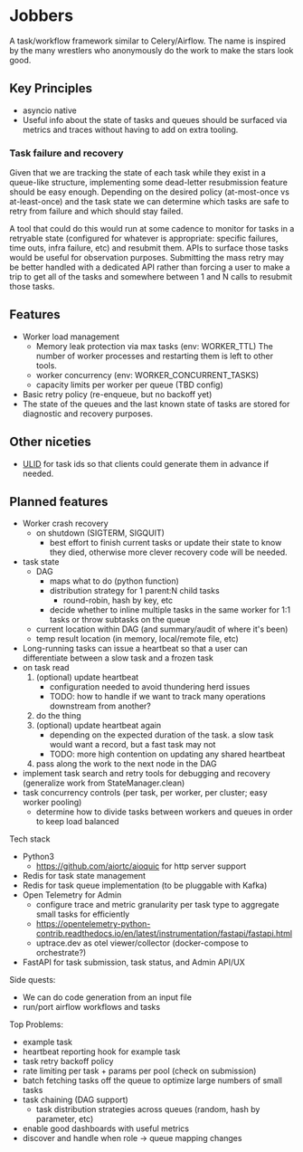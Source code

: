 # Jobbers

A task/workflow framework similar to Celery/Airflow. The name is inspired by
the many wrestlers who anonymously do the work to make the stars look good.

## Key Principles

- asyncio native
- Useful info about the state of tasks and queues should be surfaced via metrics and traces without having to add on extra tooling.

### Task failure and recovery

Given that we are tracking the state of each task while they exist in a queue-like structure, implementing some dead-letter resubmission feature should be easy enough. Depending on the desired policy (at-most-once vs at-least-once) and the task state we can determine which tasks are safe to retry from failure and which should stay failed.

A tool that could do this would run at some cadence to monitor for tasks in a retryable state (configured for whatever is appropriate: specific failures, time outs, infra failure, etc) and resubmit them. APIs to surface those tasks would be useful for observation purposes. Submitting the mass retry may be better handled with a dedicated API rather than forcing a user to make a trip to get all of the tasks and somewhere between 1 and N calls to resubmit those tasks.

## Features

- Worker load management
  - Memory leak protection via max tasks (env: WORKER_TTL)
    The number of worker processes and restarting them is left to other tools.
  - worker concurrency (env: WORKER_CONCURRENT_TASKS)
  - capacity limits per worker per queue (TBD config)
- Basic retry policy (re-enqueue, but no backoff yet)
- The state of the queues and the last known state of tasks are stored for diagnostic and recovery purposes.

## Other niceties

- [ULID](https://github.com/ulid/spec) for task ids so that clients could generate them in advance if needed.

## Planned features

- Worker crash recovery
  - on shutdown (SIGTERM, SIGQUIT)
    - best effort to finish current tasks or update their state to know they died, otherwise more clever recovery code will be needed.
- task state
  - DAG
    - maps what to do (python function)
    - distribution strategy for 1 parent:N child tasks
      - round-robin, hash by key, etc
    - decide whether to inline multiple tasks in the same worker for 1:1 tasks or throw subtasks on the queue
  - current location within DAG (and summary/audit of where it's been)
  - temp result location (in memory, local/remote file, etc)
- Long-running tasks can issue a heartbeat so that a user can differentiate between
a slow task and a frozen task
- on task read
  1. (optional) update heartbeat
     - configuration needed to avoid thundering herd issues
     - TODO: how to handle if we want to track many operations downstream from another?
  2. do the thing
  3. (optional) update heartbeat again
     - depending on the expected duration of the task. a slow task would want a record, but a fast task may not
     - TODO: more high contention on updating any shared heartbeat
  4. pass along the work to the next node in the DAG
- implement task search and retry tools for debugging and recovery (generalize work from StateManager.clean)
- task concurrency controls (per task, per worker, per cluster; easy worker pooling)
  - determine how to divide tasks between workers and queues in order to keep load balanced

Tech stack

- Python3
  - <https://github.com/aiortc/aioquic> for http server support
- Redis for task state management
- Redis for task queue implementation (to be pluggable with Kafka)
- Open Telemetry for Admin
  - configure trace and metric granularity per task type to aggregate small tasks for efficiently
  - <https://opentelemetry-python-contrib.readthedocs.io/en/latest/instrumentation/fastapi/fastapi.html>
  - uptrace.dev as otel viewer/collector (docker-compose to orchestrate?)
- FastAPI for task submission, task status, and Admin API/UX

Side quests:

- We can do code generation from an input file
- run/port airflow workflows and tasks

Top Problems:

- example task
- heartbeat reporting hook for example task
- task retry backoff policy
- rate limiting per task + params per pool (check on submission)
- batch fetching tasks off the queue to optimize large numbers of small tasks
- task chaining (DAG support)
  - task distribution strategies across queues (random, hash by parameter, etc)
- enable good dashboards with useful metrics
- discover and handle when role -> queue mapping changes
